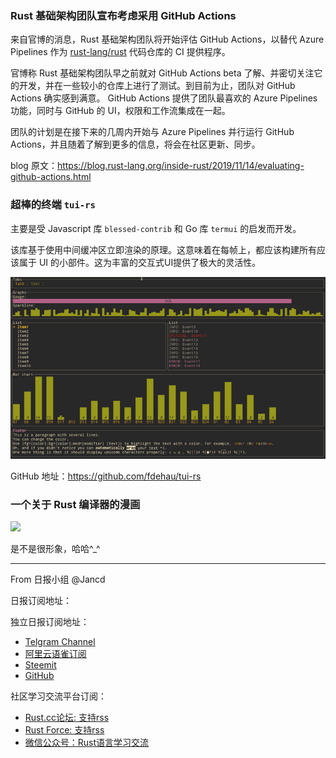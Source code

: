 ### Rust 基础架构团队宣布考虑采用 GitHub Actions

来自官博的消息，Rust 基础架构团队将开始评估 GitHub Actions，以替代 Azure Pipelines 作为 [rust-lang/rust](https://github.com/rust-lang/rust) 代码仓库的 CI 提供程序。

官博称 Rust 基础架构团队早之前就对 GitHub Actions beta 了解、并密切关注它的开发，并在一些较小的仓库上进行了测试。到目前为止，团队对 GitHub Actions 确实感到满意。 GitHub Actions 提供了团队最喜欢的 Azure Pipelines 功能，同时与 GitHub 的 UI，权限和工作流集成在一起。

团队的计划是在接下来的几周内开始与 Azure Pipelines 并行运行 GitHub Actions，并且随着了解到更多的信息，将会在社区更新、同步。

blog 原文：https://blog.rust-lang.org/inside-rust/2019/11/14/evaluating-github-actions.html

### 超棒的终端 `tui-rs`

主要是受 Javascript 库 `blessed-contrib` 和 Go 库 `termui` 的启发而开发。

该库基于使用中间缓冲区立即渲染的原理。这意味着在每帧上，都应该构建所有应该属于 UI 的小部件。这为丰富的交互式UI提供了极大的灵活性。

![](https://github.com/fdehau/tui-rs/raw/master/assets/demo.gif)

GitHub 地址：https://github.com/fdehau/tui-rs

### 一个关于 Rust 编译器的漫画

![](https://github.com/RCTT/rustcc/blob/master/daily/images/2019/11/rust_compiler.jpg?raw=true)

是不是很形象，哈哈^_^



---

From 日报小组 @Jancd

日报订阅地址：

独立日报订阅地址：
- [Telgram Channel](https://t.me/rust_daily_news )
- [阿里云语雀订阅](https://www.yuque.com/chaosbot/rustnews)
- [Steemit](https://steemit.com/@blackanger)
- [GitHub](https://github.com/RustStudy/rust_daily_news)

社区学习交流平台订阅：
- [Rust.cc论坛: 支持rss](https://rust.cc)
- [Rust Force: 支持rss](https://rustforce.net/)
- [微信公众号：Rust语言学习交流](https://rust.cc/article?id=ed7c9379-d681-47cb-9532-0db97d883f62)
